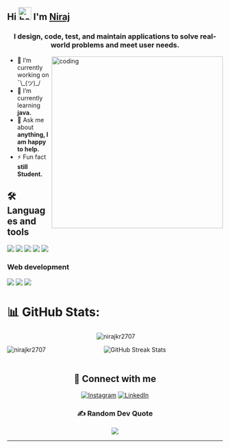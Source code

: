 ## Hi <img src="https://raw.githubusercontent.com/MartinHeinz/MartinHeinz/master/wave.gif" alt="hand wave" width="30"/> I'm [Niraj](https://github.com/nirajkr2707/nirajkr2707.git) 
<h3 align="center"> I design, code, test, and maintain applications to solve real-world problems and meet user needs.</h3>
<img align="right" alt="coding" width="400" src="https://user-images.githubusercontent.com/55389276/140866485-8fb1c876-9a8f-4d6a-98dc-08c4981eaf70.gif">

- 🔭 I’m currently working on ¯\\\_(ツ)\_/
- 🌱 I’m currently learning **java.**
- 💬 Ask me about **anything, I am happy to help.**
- ⚡ Fun fact **still Student.**

## 🛠️ Languages and tools

<a href="#"><img src="https://img.icons8.com/?size=48&id=40669&format=png"/></a>
<a href="#"><img src="https://img.icons8.com/?size=48&id=40670&format=png"/></a>
<a href="#"><img src="https://img.icons8.com/?size=50&id=13679&format=png"/></a>
<a href="#"><img src="https://img.icons8.com/fluency/48/null/python.png"/></a>
<a href="#"><img src="https://img.icons8.com/fluency/48/null/javascript.png"/></a>

### Web development
<a href="#"><img src="https://img.icons8.com/fluency/48/null/html-5.png"/></a>
<a href="#"><img src="https://img.icons8.com/fluency/48/null/css3.png"/></a>
<a href="#"><img src="https://img.icons8.com/external-tal-revivo-color-tal-revivo/48/null/external-react-a-javascript-library-for-building-user-interfaces-logo-color-tal-revivo.png"/></a>

# 📊 GitHub Stats:
<div align="center">
    <!--<img src="https://github-profile-trophy.vercel.app/?username=DarkMortal&theme=onestar&no-frame=true&column=3&row=2" alt="GitHub Streak Stats"/><br/>-->
     <p>&nbsp;<img align="center" src="https://github-readme-stats.vercel.app/api?username=nirajkr2707&show_icons=true&locale=en" alt="nirajkr2707" /></p>
    <p><img align="left" src="https://github-readme-stats.vercel.app/api/top-langs?username=nirajkr2707&show_icons=true&locale=en&layout=compact" alt="nirajkr2707" /></p>
    <img src="https://github-readme-streak-stats.herokuapp.com/?user=nirajkr2707&theme=dark&date_format=j%20M%5B%20Y%5D&currStreakLabel=0E8DE4&fire=012148B&ring=0E8DE4" alt="GitHub Streak Stats"/><br/><br/>

## 🔗 Connect with me
<a href="https://www.instagram.com/__niraj_2707/" target="_blank"><img src="https://img.icons8.com/fluency/48/000000/instagram-new.png" alt="Instagram"></a>
<a href="https://www.linkedin.com/in/niraj-kumar-b603642a1/" target="_blank"><img src="https://img.icons8.com/?size=50&id=13930&format=png" alt="LinkedIn"></a>

 


### ✍️ Random Dev Quote
![](https://quotes-github-readme.vercel.app/api?type=horizontal&theme=radical)


------------
